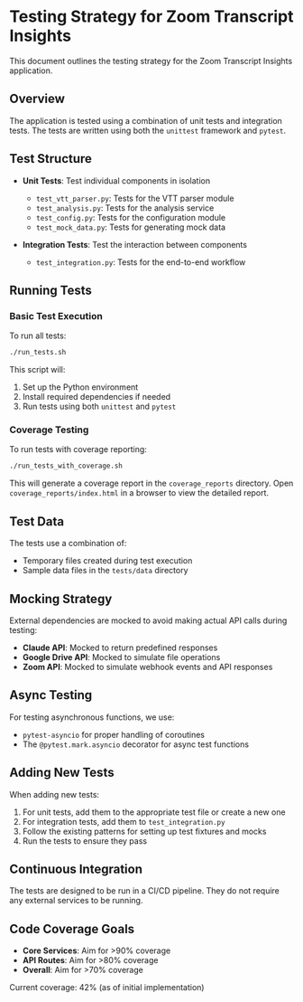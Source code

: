 # Testing Strategy for Zoom Transcript Insights

This document outlines the testing strategy for the Zoom Transcript Insights application.

## Overview

The application is tested using a combination of unit tests and integration tests. The tests are written using both the `unittest` framework and `pytest`.

## Test Structure

- **Unit Tests**: Test individual components in isolation
  - `test_vtt_parser.py`: Tests for the VTT parser module
  - `test_analysis.py`: Tests for the analysis service
  - `test_config.py`: Tests for the configuration module
  - `test_mock_data.py`: Tests for generating mock data

- **Integration Tests**: Test the interaction between components
  - `test_integration.py`: Tests for the end-to-end workflow

## Running Tests

### Basic Test Execution

To run all tests:

```bash
./run_tests.sh
```

This script will:
1. Set up the Python environment
2. Install required dependencies if needed
3. Run tests using both `unittest` and `pytest`

### Coverage Testing

To run tests with coverage reporting:

```bash
./run_tests_with_coverage.sh
```

This will generate a coverage report in the `coverage_reports` directory. Open `coverage_reports/index.html` in a browser to view the detailed report.

## Test Data

The tests use a combination of:
- Temporary files created during test execution
- Sample data files in the `tests/data` directory

## Mocking Strategy

External dependencies are mocked to avoid making actual API calls during testing:

- **Claude API**: Mocked to return predefined responses
- **Google Drive API**: Mocked to simulate file operations
- **Zoom API**: Mocked to simulate webhook events and API responses

## Async Testing

For testing asynchronous functions, we use:
- `pytest-asyncio` for proper handling of coroutines
- The `@pytest.mark.asyncio` decorator for async test functions

## Adding New Tests

When adding new tests:

1. For unit tests, add them to the appropriate test file or create a new one
2. For integration tests, add them to `test_integration.py`
3. Follow the existing patterns for setting up test fixtures and mocks
4. Run the tests to ensure they pass

## Continuous Integration

The tests are designed to be run in a CI/CD pipeline. They do not require any external services to be running.

## Code Coverage Goals

- **Core Services**: Aim for >90% coverage
- **API Routes**: Aim for >80% coverage
- **Overall**: Aim for >70% coverage

Current coverage: 42% (as of initial implementation) 